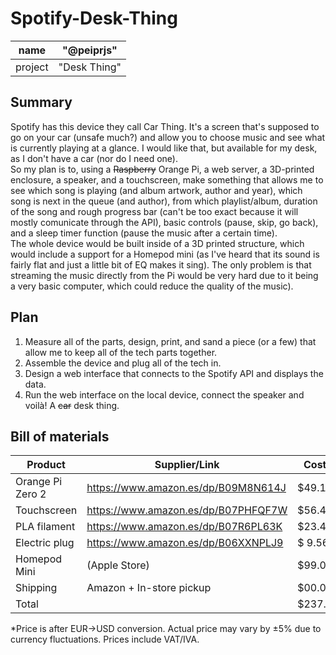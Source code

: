 # Spotify-Desk-Thing


|name| "@peiprjs"
|---|----
|project| "Desk Thing"

## Summary

Spotify has this device they call Car Thing. It's a screen that's supposed to go on your car (unsafe much?) and allow you to choose music and see what is currently playing at a glance. I would like that, but available for my desk, as I don't have a car (nor do I need one).\
So my plan is to, using a ~~Raspberry~~ Orange Pi, a web server, a 3D-printed enclosure, a speaker, and a touchscreen, make something that allows me to see which song is playing (and album artwork, author and year), which song is next in the queue (and author), from which playlist/album, duration of the song and rough progress bar (can't be too exact because it will mostly comunicate through the API), basic controls (pause, skip, go back), and a sleep timer function (pause the music after a certain time).\
The whole device would be built inside of a 3D printed structure, which would include a support for a Homepod mini (as I've heard that its sound is fairly flat and just a little bit of EQ makes it sing). The only problem is that streaming the music directly from the Pi would be very hard due to it being a very basic computer, which could reduce the quality of the music).

## Plan

1. Measure all of the parts, design, print, and sand a piece (or a few) that allow me to keep all of the tech parts together.
2. Assemble the device and plug all of the tech in.
3. Design a web interface that connects to the Spotify API and displays the data.
4. Run the web interface on the local device, connect the speaker and voilà! A ~~car~~ desk thing.

## Bill of materials

| Product          | Supplier/Link                       | Cost*   |
| ---------------  | ----------------------------------  | ------  |
| Orange Pi Zero 2 | https://www.amazon.es/dp/B09M8N614J | $49.12  |
| Touchscreen      | https://www.amazon.es/dp/B07PHFQF7W | $56.43  |
| PLA filament     | https://www.amazon.es/dp/B07R6PL63K | $23.42  |
| Electric plug    | https://www.amazon.es/dp/B06XXNPLJ9 | $ 9.56  |
| Homepod Mini     | (Apple Store)                       | $99.00  |
| Shipping         | Amazon + In-store pickup            | $00.00  |
| Total            |                                     | $237.53 |


*Price is after EUR->USD conversion. Actual price may vary by ±5% due to currency fluctuations. Prices include VAT/IVA.
